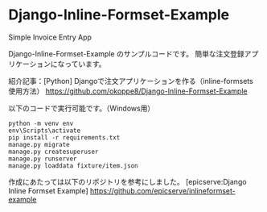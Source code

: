 # Django-Inline-Formset-Example

Simple Invoice Entry App

Django-Inline-Formset-Example のサンプルコードです。
簡単な注文登録アプリケーションになっています。

紹介記事：[Python] Djangoで注文アプリケーションを作る（inline-formsets 使用方法）
https://github.com/okoppe8/Django-Inline-Formset-Example

以下のコードで実行可能です。（Windows用）

```
python -m venv env
env\Scripts\activate
pip install -r requirements.txt
manage.py migrate
manage.py createsuperuser 
manage.py runserver
manage.py loaddata fixture/item.json
```

作成にあたっては以下のリポジトリを参考にしました。
[epicserve:Django Inline Formset Example]
https://github.com/epicserve/inlineformset-example
